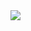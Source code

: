<a href="https://github.com/ruslanzianevich/ruslanzianevich">
  <img align="center" src="https://github-readme-stats.vercel.app/api?username=ruslanzianevich&show_icons=true&line_height=27&count_private=true&title_color=ffffff&text_color=c9cacc&icon_color=2bbc8a&bg_color=1d1f21"/>
</a>
